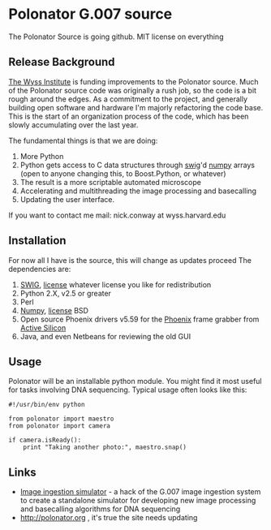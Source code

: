 
# Polonator G.007 source

The Polonator Source is going github. 
MIT license on everything

## Release Background

[The Wyss Institute](http://wyss.harvard.edu) is funding improvements to the Polonator source.
Much of the Polonator source code was originally a rush job, so the code is a bit rough around the edges.
As a commitment to the project, and generally building open software and hardware
I'm majorly refactoring the code base.  
This is the start of an organization process of the code, which has been slowly accumulating
over the last year.  
  
The fundamental things is that we are doing:

1. More Python
2. Python gets access to C data structures through [swig](http://www.swig.org/)'d [numpy](http://numpy.scipy.org) arrays (open to anyone changing this, to Boost.Python, or whatever)
3. The result is a more scriptable automated microscope
4. Accelerating and multithreading the image processing and basecalling
5. Updating the user interface.
     
If you want to contact me mail: nick.conway at wyss.harvard.edu


## Installation

For now all I have is the source, this will change as updates proceed
The dependencies are:

1. [SWIG](http://www.swig.org/), [license](http://www.swig.org/legal.html) whatever license you like for redistribution
2. Python 2.X, v2.5 or greater
3. Perl
4. [Numpy](http://numpy.scipy.org), [license](http://numpy.scipy.org/license.html#license) BSD
5. Open source Phoenix drivers v5.59 for the [Phoenix](http://www.activesilicon.com/products_fg_phx.htm) frame grabber from [Active Silicon](http://www.activesilicon.com/)
6. Java, and even Netbeans for reviewing the old GUI

## Usage

Polonator will be an installable python module. You might find
it most useful for tasks involving DNA sequencing. Typical usage
often looks like this:

    #!/usr/bin/env python

    from polonator import maestro
    from polonator import camera

    if camera.isReady():
        print "Taking another photo:", maestro.snap()

## Links

* [Image ingestion simulator](https://github.com/grinner/PolonatorProcessorSim) - a hack of the G.007 image ingestion system to create a standalone simulator for developing new image processing and basecalling algorithms for DNA sequencing
* http://polonator.org , it's true the site needs updating

